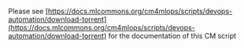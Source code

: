 Please see [https://docs.mlcommons.org/cm4mlops/scripts/devops-automation/download-torrent](https://docs.mlcommons.org/cm4mlops/scripts/devops-automation/download-torrent) for the documentation of this CM script
